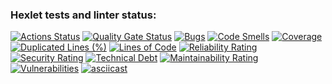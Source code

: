 ### Hexlet tests and linter status:

[![Actions Status](https://github.com/Denis40573/frontend-project-44/actions/workflows/hexlet-check.yml/badge.svg)](https://github.com/Denis40573/frontend-project-44/actions)
[![Quality Gate Status](https://sonarcloud.io/api/project_badges/measure?project=Denis40573_frontend-project-44&metric=alert_status)](https://sonarcloud.io/summary/new_code?id=Denis40573_frontend-project-44)
[![Bugs](https://sonarcloud.io/api/project_badges/measure?project=Denis40573_frontend-project-44&metric=bugs)](https://sonarcloud.io/summary/new_code?id=Denis40573_frontend-project-44)
[![Code Smells](https://sonarcloud.io/api/project_badges/measure?project=Denis40573_frontend-project-44&metric=code_smells)](https://sonarcloud.io/summary/new_code?id=Denis40573_frontend-project-44)
[![Coverage](https://sonarcloud.io/api/project_badges/measure?project=Denis40573_frontend-project-44&metric=coverage)](https://sonarcloud.io/summary/new_code?id=Denis40573_frontend-project-44)
[![Duplicated Lines (%)](https://sonarcloud.io/api/project_badges/measure?project=Denis40573_frontend-project-44&metric=duplicated_lines_density)](https://sonarcloud.io/summary/new_code?id=Denis40573_frontend-project-44)
[![Lines of Code](https://sonarcloud.io/api/project_badges/measure?project=Denis40573_frontend-project-44&metric=ncloc)](https://sonarcloud.io/summary/new_code?id=Denis40573_frontend-project-44)
[![Reliability Rating](https://sonarcloud.io/api/project_badges/measure?project=Denis40573_frontend-project-44&metric=reliability_rating)](https://sonarcloud.io/summary/new_code?id=Denis40573_frontend-project-44)
[![Security Rating](https://sonarcloud.io/api/project_badges/measure?project=Denis40573_frontend-project-44&metric=security_rating)](https://sonarcloud.io/summary/new_code?id=Denis40573_frontend-project-44)
[![Technical Debt](https://sonarcloud.io/api/project_badges/measure?project=Denis40573_frontend-project-44&metric=sqale_index)](https://sonarcloud.io/summary/new_code?id=Denis40573_frontend-project-44)
[![Maintainability Rating](https://sonarcloud.io/api/project_badges/measure?project=Denis40573_frontend-project-44&metric=sqale_rating)](https://sonarcloud.io/summary/new_code?id=Denis40573_frontend-project-44)
[![Vulnerabilities](https://sonarcloud.io/api/project_badges/measure?project=Denis40573_frontend-project-44&metric=vulnerabilities)](https://sonarcloud.io/summary/new_code?id=Denis40573_frontend-project-44)
[![asciicast](https://asciinema.org/a/v5izMUs1eTUlZuOxLAEnIsIqp.svg)](https://asciinema.org/a/v5izMUs1eTUlZuOxLAEnIsIqp)
